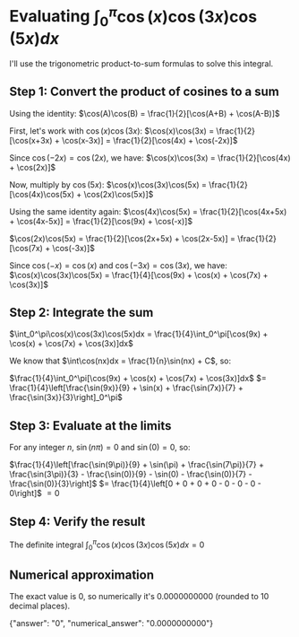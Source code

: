 # Evaluating $\int_0^\pi\cos(x)\cos(3x)\cos(5x)dx$

I'll use the trigonometric product-to-sum formulas to solve this integral.

## Step 1: Convert the product of cosines to a sum
Using the identity: $\cos(A)\cos(B) = \frac{1}{2}[\cos(A+B) + \cos(A-B)]$

First, let's work with $\cos(x)\cos(3x)$:
$\cos(x)\cos(3x) = \frac{1}{2}[\cos(x+3x) + \cos(x-3x)] = \frac{1}{2}[\cos(4x) + \cos(-2x)]$

Since $\cos(-2x) = \cos(2x)$, we have:
$\cos(x)\cos(3x) = \frac{1}{2}[\cos(4x) + \cos(2x)]$

Now, multiply by $\cos(5x)$:
$\cos(x)\cos(3x)\cos(5x) = \frac{1}{2}[\cos(4x)\cos(5x) + \cos(2x)\cos(5x)]$

Using the same identity again:
$\cos(4x)\cos(5x) = \frac{1}{2}[\cos(4x+5x) + \cos(4x-5x)] = \frac{1}{2}[\cos(9x) + \cos(-x)]$

$\cos(2x)\cos(5x) = \frac{1}{2}[\cos(2x+5x) + \cos(2x-5x)] = \frac{1}{2}[\cos(7x) + \cos(-3x)]$

Since $\cos(-x) = \cos(x)$ and $\cos(-3x) = \cos(3x)$, we have:
$\cos(x)\cos(3x)\cos(5x) = \frac{1}{4}[\cos(9x) + \cos(x) + \cos(7x) + \cos(3x)]$

## Step 2: Integrate the sum
$\int_0^\pi\cos(x)\cos(3x)\cos(5x)dx = \frac{1}{4}\int_0^\pi[\cos(9x) + \cos(x) + \cos(7x) + \cos(3x)]dx$

We know that $\int\cos(nx)dx = \frac{1}{n}\sin(nx) + C$, so:

$\frac{1}{4}\int_0^\pi[\cos(9x) + \cos(x) + \cos(7x) + \cos(3x)]dx$
$= \frac{1}{4}\left[\frac{\sin(9x)}{9} + \sin(x) + \frac{\sin(7x)}{7} + \frac{\sin(3x)}{3}\right]_0^\pi$

## Step 3: Evaluate at the limits
For any integer $n$, $\sin(n\pi) = 0$ and $\sin(0) = 0$, so:

$\frac{1}{4}\left[\frac{\sin(9\pi)}{9} + \sin(\pi) + \frac{\sin(7\pi)}{7} + \frac{\sin(3\pi)}{3} - \frac{\sin(0)}{9} - \sin(0) - \frac{\sin(0)}{7} - \frac{\sin(0)}{3}\right]$
$= \frac{1}{4}\left[0 + 0 + 0 + 0 - 0 - 0 - 0 - 0\right]$
$= 0$

## Step 4: Verify the result
The definite integral $\int_0^\pi\cos(x)\cos(3x)\cos(5x)dx = 0$

## Numerical approximation
The exact value is 0, so numerically it's 0.0000000000 (rounded to 10 decimal places).

{"answer": "0", "numerical_answer": "0.0000000000"}